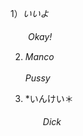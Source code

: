 1）*いいよ* 
    <br><br>
　　*Okay!*

2) *Manco* 
   <br><br>
   *Pussy*

3) *いんけい＊
    <br><br>
　　*Dick*


